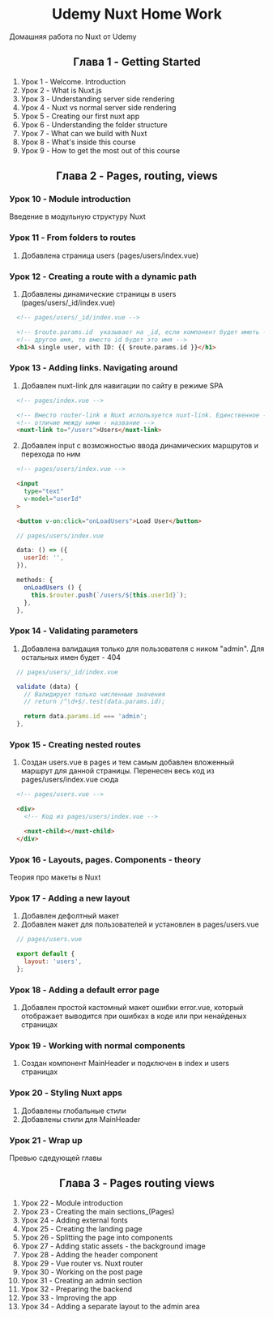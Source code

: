 <h1 align="center">Udemy Nuxt Home Work</h1>

Домашняя работа по Nuxt от Udemy

<!-- Глава 1 -->
<!-------------------------------------------------------------------------->

<h2 align="center">Глава 1 - Getting Started</h2>

1. Урок 1 - Welcome. Introduction
2. Урок 2 - What is Nuxt.js
3. Урок 3 - Understanding server side rendering
4. Урок 4 - Nuxt vs normal server side rendering
5. Урок 5 - Creating our first nuxt app
6. Урок 6 - Understanding the folder structure
7. Урок 7 - What can we build with Nuxt
8. Урок 8 - What's inside this course
9. Урок 9 - How to get the most out of this course

<!-- Глава 2 -->
<!-------------------------------------------------------------------------->

<h2 align="center">Глава 2 - Pages, routing, views</h2>

### Урок 10 - Module introduction

Введение в модульную структуру Nuxt

### Урок 11 - From folders to routes

1. Добавлена страница users (pages/users/index.vue)

### Урок 12 - Creating a route with a dynamic path

1. Добавлены динамические страницы в users (pages/users/_id/index.vue)

```html
  <!-- pages/users/_id/index.vue -->

  <!-- $route.params.id  указывает на _id, если компонент будет иметь -->
  <!-- другое имя, то вместо id будет это имя -->
  <h1>A single user, with ID: {{ $route.params.id }}</h1>
```

### Урок 13 - Adding links. Navigating around

1. Добавлен nuxt-link для навигации по сайту в режиме SPA

```html
  <!-- pages/index.vue -->

  <!-- Вместо router-link в Nuxt используется nuxt-link. Единственное -->
  <!-- отличие между ними - название -->
  <nuxt-link to="/users">Users</nuxt-link>
```

2. Добавлен input с возможностью ввода динамических маршрутов и перехода по ним

```html
  <!-- pages/users/index.vue -->

  <input
    type="text"
    v-model="userId"
  >

  <button v-on:click="onLoadUsers">Load User</button>
```

```js
  // pages/users/index.vue

  data: () => ({
    userId: '',
  }),

  methods: {
    onLoadUsers () {
      this.$router.push(`/users/${this.userId}`);
    },
  },
```

### Урок 14 - Validating parameters

1. Добавлена валидация только для пользователя с ником "admin". Для остальных имен будет - 404

```js
  // pages/users/_id/index.vue

  validate (data) {
    // Валидирует только численные значения
    // return /^\d+$/.test(data.params.id);

    return data.params.id === 'admin';
  },
```

### Урок 15 - Creating nested routes

1. Создан users.vue в pages и тем самым добавлен вложенный маршрут для данной страницы. Перенесен весь код из pages/users/index.vue сюда

```html
  <!-- pages/users.vue -->

  <div>
    <!-- Код из pages/users/index.vue -->

    <nuxt-child></nuxt-child>
  </div>
```

### Урок 16 - Layouts, pages. Components - theory

Теория про макеты в Nuxt

### Урок 17 - Adding a new layout

1. Добавлен дефолтный макет
2. Добавлен макет для пользователей и установлен в pages/users.vue

```js
  // pages/users.vue

  export default {
    layout: 'users',
  };
```

### Урок 18 - Adding a default error page

1. Добавлен простой кастомный макет ошибки error.vue, который отображает выводится при ошибках в коде или при ненайденых страницах

### Урок 19 - Working with normal components

1. Создан компонент MainHeader и подключен в index и users страницах

### Урок 20 - Styling Nuxt apps

1. Добавлены глобальные стили
2. Добавлены стили для MainHeader

### Урок 21 - Wrap up

Превью сдедующей главы

<!-- Глава 3 -->
<!-------------------------------------------------------------------------->

<h2 align="center">Глава 3 - Pages routing views</h2>

1. Урок 22 - Module introduction
2. Урок 23 - Creating the main sections_(Pages)
3. Урок 24 - Adding external fonts
4. Урок 25 - Creating the landing page
5. Урок 26 - Splitting the page into components
6. Урок 27 - Adding static assets - the background image
7. Урок 28 - Adding the header component
8. Урок 29 - Vue router vs. Nuxt router
9. Урок 30 - Working on the post page
10. Урок 31 - Creating an admin section
11. Урок 32 - Preparing the backend
12. Урок 33 - Improving the app
13. Урок 34 - Adding a separate layout to the admin area

<!-- Глава 4 -->
<!-------------------------------------------------------------------------->
